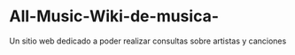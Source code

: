 # All-Music-Wiki-de-musica-
Un sitio web dedicado a poder realizar consultas sobre artistas y canciones
